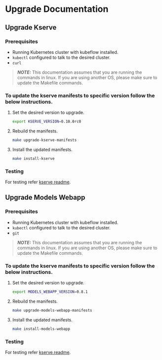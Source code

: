 # Upgrade Documentation

## Upgrade Kserve

### Prerequisites

- Running Kubernetes cluster with kubeflow installed.
- `kubectl` configured to talk to the desired cluster.
- `curl`

> **_NOTE:_** This documentation assumes that you are running the commands in linux.
        If you are using another OS, please make sure to update the Makefile commands. 

### To update the kserve manifests to specific version follow the below instructions.

1. Set the desired version to upgrade.

   ```sh
   export KSERVE_VERSION=0.10.0rc0
   ```

2. Rebuild the manifests.

   ```sh
   make upgrade-kserve-manifests
   ```

3. Install the updated manifests.
   ```sh
   make install-kserve
   ```
### Testing
For testing refer [kserve readme](README.md#testing-kserve).
   
## Upgrade Models Webapp
### Prerequisites

- Running Kubernetes cluster with kubeflow installed.
- `kubectl` configured to talk to the desired cluster.
- `git`

> **_NOTE:_** This documentation assumes that you are running the commands in linux.
If you are using another OS, please make sure to update the Makefile commands. 

### To update the kserve manifests to specific version follow the below instructions.

1. Set the desired version to upgrade.

   ```sh
   export MODELS_WEBAPP_VERSION=0.8.1
   ```

2. Rebuild the manifests.

   ```sh
   make upgrade-models-webapp-manifests
   ```

3. Install the updated manifests.
   ```sh
   make install-models-webapp
   ```
   
### Testing
For testing refer [kserve readme](README.md#testing-models-webapp).